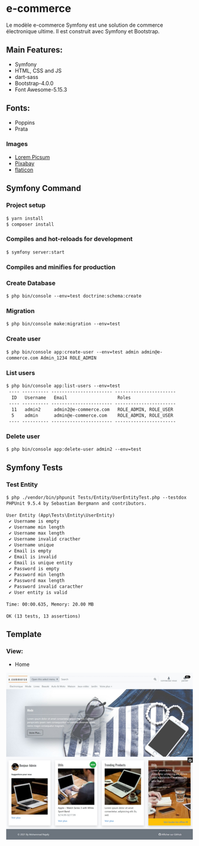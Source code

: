# e-commerce

Le modèle e-commerce Symfony est une solution de commerce électronique ultime. Il est construit avec Symfony et Bootstrap. 

## Main Features:

* Symfony
* HTML, CSS and JS
* dart-sass
* Bootstrap-4.0.0
* Font Awesome-5.15.3

## Fonts:

* Poppins
* Prata

### Images

* [Lorem Picsum](https://picsum.photos/)
* [Pixabay](https://pixabay.com/fr/)
* [flaticon](https://www.flaticon.com/)

## Symfony Command

### Project setup
```
$ yarn install
$ composer install
```

### Compiles and hot-reloads for development
```
$ symfony server:start
```

### Compiles and minifies for production

### Create Database
```
$ php bin/console --env=test doctrine:schema:create 
```

### Migration
```
$ php bin/console make:migration --env=test    
```

### Create user
```
$ php bin/console app:create-user --env=test admin admin@e-commerce.com Admin_1234 ROLE_ADMIN
```

### List users
```
$ php bin/console app:list-users --env=test
 ---- ---------- ----------------------- ----------------------- 
  ID   Username   Email                   Roles
 ---- ---------- ----------------------- -----------------------
  11   admin2     admin2@e-commerce.com   ROLE_ADMIN, ROLE_USER
  5    admin      admin@e-commerce.com    ROLE_ADMIN, ROLE_USER
 ---- ---------- ----------------------- -----------------------
```

### Delete user
```
$ php bin/console app:delete-user admin2 --env=test
```

## Symfony Tests

### Test Entity
```
$ php ./vendor/bin/phpunit Tests/Entity/UserEntityTest.php --testdox 
PHPUnit 9.5.4 by Sebastian Bergmann and contributors.

User Entity (App\Tests\Entity\UserEntity)
 ✔ Username is empty
 ✔ Username min length
 ✔ Username max length
 ✔ Username invalid cracther
 ✔ Username unique
 ✔ Email is empty
 ✔ Email is invalid
 ✔ Email is unique entity
 ✔ Password is empty
 ✔ Password min length
 ✔ Password max length
 ✔ Password invalid caracther
 ✔ User entity is valid

Time: 00:00.635, Memory: 20.00 MB

OK (13 tests, 13 assertions)
```

## Template

### View:

* Home

![e-commerce Home](https://github.com/mnajafy/e-commerce/blob/master/e-commerce.jpeg)